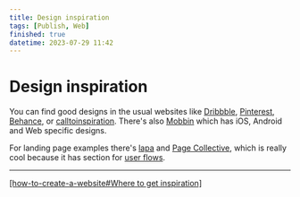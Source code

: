 ```yaml
---
title: Design inspiration
tags: [Publish, Web]
finished: true
datetime: 2023-07-29 11:42
---
```


# Design inspiration

You can find good designs in the usual websites like [Dribbble](https://dribbble.com/), [Pinterest](https://ar.pinterest.com/),
[Behance](https://www.behance.net/), or [calltoinspiration](https://calltoinspiration.com/). There's also [Mobbin](https://mobbin.com/browse/ios/apps?sort=publishedAt) which has iOS, Android and
Web specific designs.

For landing page examples there's [lapa](https://www.lapa.ninja/) and [Page Collective](https://pagecollective.com/), which is really cool
because it has section for [user flows](https://pageflows.com/?ref=pagecollective).

---

[[how-to-create-a-website#Where to get inspiration]](./how-to-create-a-website#where-to-get-inspiration)
